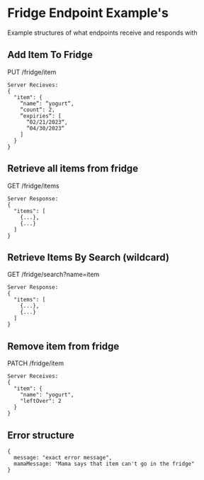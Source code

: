 # Fridge Endpoint Example's
Example structures of what endpoints receive and responds with

## Add Item To Fridge
PUT /fridge/item  
```
Server Recieves:
{
  "item": {
    “name“: “yogurt“,
    “count“: 2,
    “expiries“: [
      “02/21/2023“,
      “04/30/2023“
    ]
  }
}
```

## Retrieve all items from fridge
GET /fridge/items
```
Server Response:
{
  "items": [
    {...},
    {...}
  ]
}
```

## Retrieve Items By Search (wildcard)
GET /fridge/search?name=item
```
Server Response:
{
  "items": [
    {...},
    {...}
  ]
}
```

## Remove item from fridge
PATCH /fridge/item
```
Server Receives:
{
  "item": {
    "name": "yogurt",
    "leftOver": 2
  }
}
```

## Error structure
```
{
  message: "exact error message",
  mamaMessage: "Mama says that item can't go in the fridge"
}
```